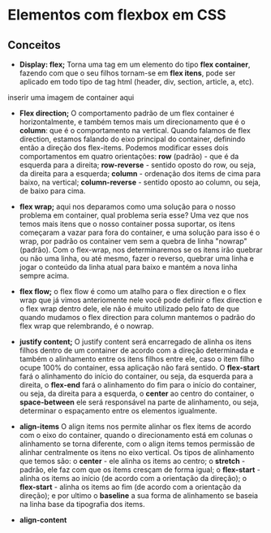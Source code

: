 # Elementos com flexbox em CSS

## Conceitos

- **Display: flex;** Torna uma tag em um elemento do tipo **flex container**, fazendo com que o seu filhos tornam-se em **flex itens**, pode ser aplicado em todo tipo de tag html (header, div, section, article, a, etc).

inserir uma imagem de container aqui

- **Flex direction;** O comportamento padrão de um flex container é horizontalmente, e também temos mais um direcionamento que é o **column**: que é o comportamento na vertical. Quando falamos de flex direction, estamos falando do eixo principal do container, definindo então a direção dos flex-items. Podemos modificar esses dois comportamentos em quatro orientações: **row** (padrão) - que é da esquerda para a direita; **row-reverse** - sentido oposto do row, ou seja, da direita para a esquerda; **column** - ordenação dos items de cima para baixo, na vertical; **column-reverse** - sentido oposto ao column, ou seja, de baixo para cima.

- **flex wrap;** aqui nos deparamos como uma solução para o nosso problema em container, qual problema seria esse? Uma vez que nos temos mais itens que o nosso container possa suportar, os itens começaram a vazar para fora do container, e uma solução para isso é o wrap, por padrão os container vem sem a quebra de linha "nowrap"(padrão). Com o flex-wrap, nos determinaremos se os itens irão quebrar ou não uma linha, ou até mesmo, fazer o reverso, quebrar uma linha e jogar o conteúdo da linha atual para baixo e mantém a nova linha sempre acima.

- **flex flow;** o flex flow é como um atalho para o flex direction e o flex wrap que já vimos anteriomente nele você pode definir o flex direction e o flex wrap dentro dele, ele não é muito utilizado pelo fato de que quando mudamos o flex direction para column mantemos o padrão do flex wrap que relembrando, é o nowrap.

- **justify content;** O justify content será encarregado de alinha os itens filhos dentro de um container de acordo com a direção determinada e também o alinhamento entre os itens filhos entre ele, caso o item filho ocupe 100% do container, essa aplicação não fará sentido. O **flex-start** fará o alinhamento do início do container, ou seja, da esquerda para a direita, o **flex-end** fará o alinhamento do fim para o início do container, ou seja, da direita para a esquerda, o **center** ao centro do container, o **space-between** ele será responsável na parte de alinhamento, ou seja, determinar o espaçamento entre os elementos igualmente.

- **align-items** O align items nos permite alinhar os flex items de acordo com o eixo do container, quando o direcionamento está em colunas o alinhamento se torna diferente, com o align items temos permissão de alinhar centralmente os itens no eixo vertical. Os tipos de alinhamento que temos são: o **center** - ele alinha os items ao centro; o **stretch** - padrão, ele faz com que os items cresçam de forma igual; o **flex-start** - alinha os items ao início (de acordo com a orientação da direção); o **flex-start** - alinha os items ao fim (de acordo com a orientação da direção); e por ultimo o **baseline** a sua forma de alinhamento se baseia na linha base da tipografia dos items.

- **align-content**
